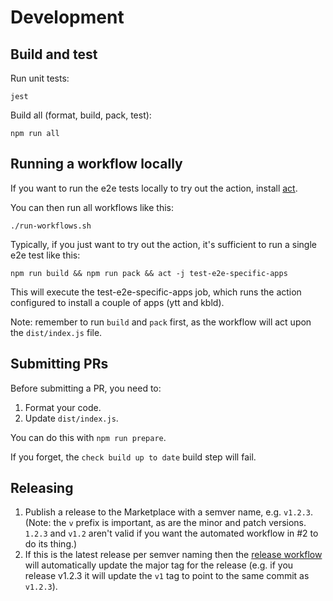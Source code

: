 # Development

## Build and test

Run unit tests:

    jest
    
Build all (format, build, pack, test):

    npm run all

## Running a workflow locally

If you want to run the e2e tests locally to try out the action, install [act](https://github.com/nektos/act).

You can then run all workflows like this:

    ./run-workflows.sh

Typically, if you just want to try out the action, it's sufficient to run a single e2e test like this:

    npm run build && npm run pack && act -j test-e2e-specific-apps

This will execute the test-e2e-specific-apps job, which runs the action configured to install a couple of apps (ytt and kbld).

Note: remember to run `build` and `pack` first, as the workflow will act upon the `dist/index.js` file.

## Submitting PRs

Before submitting a PR, you need to:

1. Format your code.
2. Update `dist/index.js`.

You can do this with `npm run prepare`.

If you forget, the `check build up to date` build step will fail.

## Releasing

1. Publish a release to the Marketplace with a semver name, e.g. `v1.2.3`. (Note: the `v` prefix is important, as are the minor and patch versions. `1.2.3` and `v1.2` aren't valid if you want the automated workflow in #2 to do its thing.)
2. If this is the latest release per semver naming then the [release workflow](https://github.com/vmware-tanzu/carvel-setup-action/actions?query=workflow%3Arelease) will automatically update the major tag for the release (e.g. if you release v1.2.3 it will update the `v1` tag to point to the same commit as `v1.2.3`).
